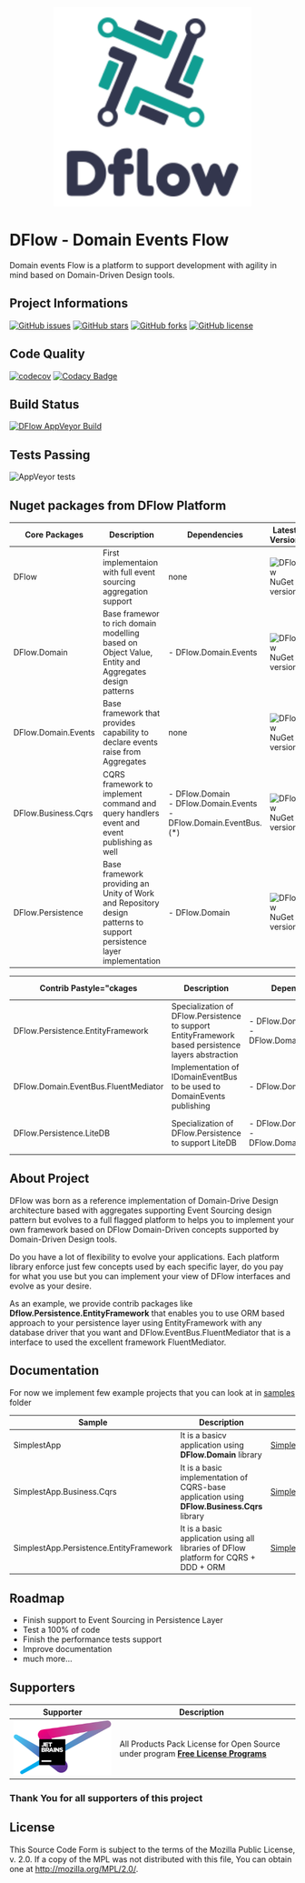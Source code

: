 <center><img src="docs/img/logodflow_200x200.png" width="350" /></center>

# DFlow - Domain Events Flow

Domain events Flow is a platform to support development with agility in mind based on Domain-Driven Design tools.

## Project Informations
[![GitHub issues](https://img.shields.io/github/issues/roadtoagility/dflow)](https://img.shields.io/github/issues/roadtoagility/dflow)
[![GitHub stars](https://img.shields.io/github/stars/roadtoagility/dflow)](https://github.com/roadtoagility/dflow/stargazers)
[![GitHub forks](https://img.shields.io/github/forks/roadtoagility/dflow)](https://github.com/roadtoagility/dflow/network)
[![GitHub license](https://img.shields.io/github/license/roadtoagility/dflow)](https://github.com/roadtoagility/dflow/blob/master/LICENSE.TXT)

## Code Quality
[![codecov](https://codecov.io/gh/roadtoagility/dflow/branch/develop/graph/badge.svg?token=5I6T20JZC8)](https://codecov.io/gh/roadtoagility/dflow)
[![Codacy Badge](https://app.codacy.com/project/badge/Grade/008ea00243504ac5ab31a24ebed9e5e8)](https://www.codacy.com/gh/roadtoagility/dflow/dashboard?utm_source=github.com&amp;utm_medium=referral&amp;utm_content=roadtoagility/dflow&amp;utm_campaign=Badge_Grade)

## Build Status

[![DFlow AppVeyor Build](https://ci.appveyor.com/api/projects/status/481jwy9pnyh0fv41/branch/master?svg=true)](https://ci.appveyor.com/project/drr00t/dflow/branch/master)

## Tests Passing
![AppVeyor tests](https://img.shields.io/appveyor/tests/drr00t/dfow)

## Nuget packages from DFlow Platform
Core Packages|Description|Dependencies|Latest Version|
-|-|-|-|
DFlow| First implementaion with full event sourcing aggregation support|none|![DFlow NuGet version](https://img.shields.io/nuget/v/DFlow.svg)|
DFlow.Domain|Base framewor to rich domain modelling based on Object Value, Entity and Aggregates design patterns|- DFlow.Domain.Events|![DFlow NuGet version](https://img.shields.io/nuget/v/DFlow.Domain.svg)|
DFlow.Domain.Events|Base framework that provides capability to declare events raise from Aggregates|none|![DFlow NuGet version](https://img.shields.io/nuget/v/DFlow.Domain.Events.svg)|
DFlow.Business.Cqrs|CQRS framework to implement command and query handlers event and event publishing as well|- DFlow.Domain </br>- DFlow.Domain.Events </br>- DFlow.Domain.EventBus.(*)</br>|![DFlow NuGet version](https://img.shields.io/nuget/v/DFlow.Business.Cqrs.svg)|
DFlow.Persistence|Base framework providing an Unity of Work and Repository design patterns to support persistence layer implementation|- DFlow.Domain </br>|![DFlow NuGet version](https://img.shields.io/nuget/v/DFlow.Persistence.svg)|

Contrib Pastyle="ckages|Description|Dependencies|Latest Version|
-|-|-|-|
DFlow.Persistence.EntityFramework|Specialization of DFlow.Persistence to support EntityFramework based persistence layers abstraction|- DFlow.Domain </br>- DFlow.Domain.Persistence </br>|![DFlow NuGet version](https://img.shields.io/nuget/v/DFlow.Persistence.EntityFramework.svg)|
DFlow.Domain.EventBus.FluentMediator|Implementation of IDomainEventBus to be used to DomainEvents publishing |- DFlow.Domain.Events </br>|![DFlow NuGet version](https://img.shields.io/nuget/v/DFlow.Domain.EventBus.FluentMediator.svg)|
DFlow.Persistence.LiteDB|Specialization of DFlow.Persistence to support LiteDB |- DFlow.Domain </br>- DFlow.Domain.Persistence </br>|![DFlow NuGet version](https://img.shields.io/nuget/v/DFlow.Persistence.LiteDB.svg)|

## About Project
DFlow was born as a reference implementation of Domain-Drive Design architecture based with aggregates supporting Event Sourcing design pattern but evolves to a full flagged platform to helps you to implement your own framework based on DFlow Domain-Driven concepts supported by Domain-Driven Design tools.

Do you have a lot of flexibility to evolve your applications. Each platform library enforce just few concepts used by each specific layer, do you pay for what you use but you can implement your view of DFlow interfaces and evolve as your desire.

As an example, we provide contrib packages like **Dflow.Persistence.EntityFramework** that enables you to use ORM based approach to your persistence layer using EntityFramework with any database driver that you want and DFlow.EventBus.FluentMediator that is a interface to used the excellent framework FluentMediator.

## Documentation
For now we implement few example projects that you can look at in [samples](https://github.com/roadtoagility/dflow/tree/master/samples) folder

Sample|Description|Link|
-|-|-|
SimplestApp| It is a basicv application using **DFlow.Domain** library|[SimplestApp](https://github.com/roadtoagility/dflow/tree/master/samples/SimplestApp)|
SimplestApp.Business.Cqrs| It is a basic implementation of CQRS-base application using **DFlow.Business.Cqrs** library |[SimplestApp.Business.Cqrs](https://github.com/roadtoagility/dflow/tree/master/samples/SimplestApp.Business.Cqrs)|
SimplestApp.Persistence.EntityFramework|It is a basic application using all libraries of DFlow platform for CQRS + DDD + ORM|[SimplestApp.Persistence.EntityFramework](https://github.com/roadtoagility/dflow/tree/master/samples/SimplestApp.Persistence.EntityFramework)|

## Roadmap
  * Finish support to Event Sourcing in Persistence Layer
  * Test a 100% of code
  * Finish the performance tests support
  * Improve documentation
  * much more...

## Supporters

| Supporter | Description |      |
| ---- | ----- | ----------- |
| <img src="img/jetbrains-variant-4.png" alt="./img/" width="300px" /> | All Products Pack License for Open Source under program [**Free License Programs**](https://www.jetbrains.com/community/education/) |             |

### Thank You for all **supporters** of this project

## License

This Source Code Form is subject to the terms of the Mozilla Public
License, v. 2.0. If a copy of the MPL was not distributed with this
file, You can obtain one at http://mozilla.org/MPL/2.0/.

